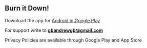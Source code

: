 ## Burn it Down!

Download the app for [Android in Google Play](https://play.google.com/store/apps/details?id=com.AndreyMelnikov.BurnitDown)

For support write to **gbandrewgb@gmail.com**

Privacy Policies are available through Google Play and App Store
